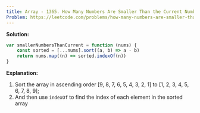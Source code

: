 ```yaml
---
title: Array - 1365. How Many Numbers Are Smaller Than the Current Number
Problem: https://leetcode.com/problems/how-many-numbers-are-smaller-than-the-current-number/
---
```


**Solution:**

```js
var smallerNumbersThanCurrent = function (nums) {
	const sorted = [...nums].sort((a, b) => a - b)
	return nums.map((n) => sorted.indexOf(n))
}
```

**Explanation:**

1. Sort the array in ascending order [9, 8, 7, 6, 5, 4, 3, 2, 1] to [1, 2, 3, 4, 5, 6, 7, 8, 9];
2. And then use `indexOf` to find the index of each element in the sorted array
